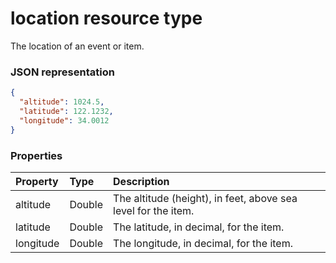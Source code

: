 # location resource type

The location of an event or item.

### JSON representation

<!-- {
  "blockType": "resource",
  "optionalProperties": [

  ],
  "@odata.type": "microsoft.graph.location"
}-->
```json
{
  "altitude": 1024.5,
  "latitude": 122.1232,
  "longitude": 34.0012
}
```

### Properties
| Property  | Type   | Description                                                    |
|:----------|:-------|:---------------------------------------------------------------|
| altitude  | Double | The altitude (height), in feet,  above sea level for the item. |
| latitude  | Double | The latitude, in decimal, for the item.                        |
| longitude | Double | The longitude, in decimal, for the item.                       |

<!-- uuid: 8fcb5dbc-d5aa-4681-8e31-b001d5168d79
2015-10-25 14:57:30 UTC -->
<!-- {
  "type": "#page.annotation",
  "description": "location resource",
  "keywords": "",
  "section": "documentation",
  "tocPath": ""
}-->